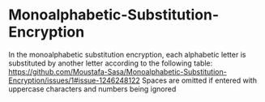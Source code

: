 # Monoalphabetic-Substitution-Encryption
In the monoalphabetic substitution encryption, each alphabetic letter is substituted by another letter according to the following table:
https://github.com/Moustafa-Sasa/Monoalphabetic-Substitution-Encryption/issues/1#issue-1246248122
Spaces are omitted if entered with uppercase characters and numbers being ignored
